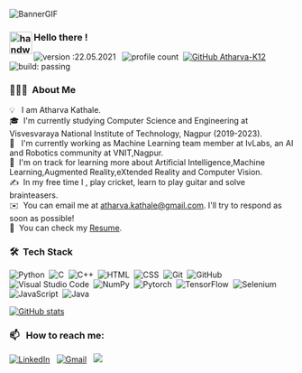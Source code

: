 ![BannerGIF](https://images.squarespace-cdn.com/content/v1/5e9e61184a2e5f4b613d5853/1589203333135-LLNIKB08AXJFYQ29N7SM/ke17ZwdGBToddI8pDm48kJuI8p5FQJ1Eq-llLbNfaL4UqsxRUqqbr1mOJYKfIPR7LoDQ9mXPOjoJoqy81S2I8N_N4V1vUb5AoIIIbLZhVYxCRW4BPu10St3TBAUQYVKcifh1MkPQjKnU_Rs9sxRN150Yr9pYbOEalzMkt27oSukz7aNRMMJoo3GiZBn07En7/AI.gif)


### <img alt="handwavegif" src="https://user-images.githubusercontent.com/39513876/112366216-8cfe7400-8cfe-11eb-8116-7d3dbae20e97.gif" width='40' align="left"/> Hello there !
![version :22.05.2021](https://img.shields.io/badge/version-22.05.2021-informational) &nbsp;
![profile count](https://komarev.com/ghpvc/?username=Atharva-K12&color=orange)&nbsp;
[![GitHub Atharva-K12](https://img.shields.io/github/followers/Atharva-K12?label=follow&style=social)](https://github.com/Atharva-K12)&nbsp;
![build: passing](https://img.shields.io/badge/build-passing-success)
### 👨🏻‍💻 &nbsp;About Me

💡 &nbsp; I am Atharva Kathale.\
🎓 &nbsp;I'm currently studying Computer Science and Engineering at Visvesvaraya National Institute of Technology, Nagpur (2019-2023).\
🔭 &nbsp; I'm currently working as Machine Learning team member at IvLabs, an AI and Robotics community at VNIT,Nagpur.\
🌱 &nbsp;I'm on track for learning more about Artificial Intelligence,Machine Learning,Augmented Reality,eXtended Reality and Computer Vision.\
✍️ &nbsp;In my free time I , play cricket, learn to play guitar and solve brainteasers.\
✉️ &nbsp;You can email me at atharva.kathale@gmail.com. I'll try to respond as soon as possible!\
📄 &nbsp;You can check my [Resume](https://bit.ly/3bLokRP).
### 🛠 &nbsp;Tech Stack

![Python](https://img.shields.io/badge/-Python-05122A?style=flat&logo=python)&nbsp;
![C](https://img.shields.io/badge/-C-05122A?style=flat&logo=C&logoColor=A8B9CC)&nbsp;
![C++](https://img.shields.io/badge/-C++-05122A?style=flat&logo=C%2B%2B&logoColor=00599C)&nbsp;
![HTML](https://img.shields.io/badge/-HTML-05122A?style=flat&logo=HTML5)&nbsp;
![CSS](https://img.shields.io/badge/-CSS-05122A?style=flat&logo=CSS3&logoColor=1572B6)&nbsp;
![Git](https://img.shields.io/badge/-Git-05122A?style=flat&logo=git)&nbsp;
![GitHub](https://img.shields.io/badge/-GitHub-05122A?style=flat&logo=github)&nbsp;
![Visual Studio Code](https://img.shields.io/badge/-Visual%20Studio%20Code-05122A?style=flat&logo=visual-studio-code&logoColor=007ACC)&nbsp;
![NumPy](https://img.shields.io/badge/NumPy%20-%2305122A.svg?&style=flat&logo=numpy&logoColor=white)&nbsp;
![Pytorch](https://img.shields.io/badge/Pytorch%20-%2305122A.svg?&style=flat&logo=pytorch&logoColor=white)&nbsp;
![TensorFlow](https://img.shields.io/badge/Tensorflow%20-%2305122A.svg?&style=flat&logo=tensorflow&logoColor=white)&nbsp;
![Selenium](https://img.shields.io/badge/Selenium%20-%2305122A.svg?&style=flat&logo=selenium&logoColor=white)&nbsp;
![JavaScript](https://img.shields.io/badge/-JavaScript-05122A?style=flat&logo=javascript)&nbsp;
![Java](https://img.shields.io/badge/-Java-05122A?style=flat&logo=Java&logoColor=FFA518)&nbsp;

[![GitHub stats](https://github-readme-stats.vercel.app/api?username=Atharva-K12)](https://github.com/Atharva-K12/github-readme-stats)
### 📫 &nbsp; How to reach me:


<a href="https://www.linkedin.com/in/atharva-kathale-b91382199/"><img alt="LinkedIn" src="https://img.shields.io/badge/linkedin%20-%230077B5.svg?&style=flat&logo=linkedin&logoColor=white"/></a> &nbsp;
<a href="mailto:atharva.kathale@gmail.com"><img alt="Gmail" src="https://img.shields.io/badge/Gmail-D14836?style=flat&logo=gmail&logoColor=white" /></a> &nbsp;
<a href="https://instagram.com/atharva_1201"><img src="https://img.shields.io/badge/-@atharva__1201_-E4405F?style=flat&logo=Instagram&logoColor=white"/></a> &nbsp;
